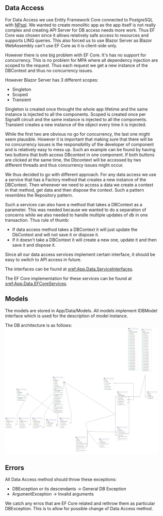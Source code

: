 Data Access
-----------

For Data Access we use Entity Framework Core connected to PostgreSQL with [NPsql](https://www.npgsql.org/index.html).
We wanted to create monolitic app as the app itself is not really complex and creating API Server for DB access needs more work.
Thus EF Core was chosen since it allows relatively safe access to resources and supports LINQ queries.
This also forced us to use Blazor Server as Blazor WebAssembly can't use EF Core as it is client-side only.

However there is one big problem with EF Core. It's has no support for concurrency. This is no problem for MPA where all dependency injection are scoped to the request. Thus each request we get a new instance of the DBContext and thus no concurrency issues.

However Blazor Server has 3 different scopes:
- Singleton
- Scoped
- Transient

Singleton is created once throught the whole app lifetime and the same instance is injected to all the components.
Scoped is created once per SignalR circuit and the same instance is injected to all the components.
Transient creates a new instance of the object every time it is injected.

While the first two are obvious no go for concurrency, the last one might seem plausible. However it is important that making sure that there will be no concurrency issues is the responsibility of the developer of component and is relatively easy to mess up. Such an example can be found by having two buttons that both access DBcontext in one component. If both buttons are clicked at the same time, the Dbcontext will be accessed by two different threads and thus concurrency issues might occur.

We thus decided to go with different approach. For any data access we use a service that has a Factory method that creates a new instance of the DBContext.
Then whenever we need to access a data we create a context in that method, get data and then dispose the context. Such a pattern resembles the Repository pattern.

Such a services can also have a method that takes a DBContext as a parameter. This was needed because we wanted to do a separation of concerns while we also needed to handle multiple updates of db in one transaction. Thus rule of thumb: 
- If data access method takes a DBContext it will just update the DbContext and will not save it or dispose it.
- If it doesn't take a DBContext it will create a new one, update it and then save it and dispose it.

Since all our data access services implement certain interface, it should be easy to switch to API access in future.

The interfaces can be found at <xref:App.Data.ServiceInterfaces>.

The EF Core implementation for these services can be found at <xref:App.Data.EFCoreServices>.


Models
------
The models are stored in App/Data/Models.
All models implement IDBModel interface which is used for the description of model instance.

The DB architecture is as follows:
![DB Architecture](/images/db.png)



Errors
------
All Data Access method should throw these exceptions:
- DBException or its descendants -> General DB Exception
- ArgumentException -> Invalid arguments

We catch any erros that are EF Core related and rethrow them as particular DBException. This is to allow for possible change of Data Access method.
